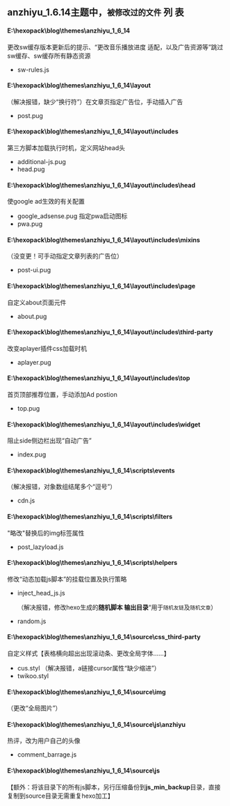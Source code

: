 ## anzhiyu_1.6.14主题中，`被修改过的文件` 列 表
#### E:\hexopack\blog\themes\anzhiyu_1_6_14
更改sw缓存版本更新后的提示、“更改音乐播放进度 适配，以及广告资源等”跳过sw缓存、sw缓存所有静态资源
* sw-rules.js

#### E:\hexopack\blog\themes\anzhiyu_1_6_14\layout
（解决报错，缺少“换行符”）在文章页指定广告位，手动插入广告
* post.pug

#### E:\hexopack\blog\themes\anzhiyu_1_6_14\layout\includes
第三方脚本加载执行时机，定义网站head头
* additional-js.pug
* head.pug

#### E:\hexopack\blog\themes\anzhiyu_1_6_14\layout\includes\head
使google ad生效的有关配置
* google_adsense.pug
指定pwa启动图标
* pwa.pug
#### E:\hexopack\blog\themes\anzhiyu_1_6_14\layout\includes\mixins
（没变更！可手动指定文章列表的广告位）
* post-ui.pug
#### E:\hexopack\blog\themes\anzhiyu_1_6_14\layout\includes\page
自定义about页面元件
* about.pug
#### E:\hexopack\blog\themes\anzhiyu_1_6_14\layout\includes\third-party
改变aplayer插件css加载时机
* aplayer.pug
#### E:\hexopack\blog\themes\anzhiyu_1_6_14\layout\includes\top
首页顶部推荐位置，手动添加Ad postion
* top.pug
#### E:\hexopack\blog\themes\anzhiyu_1_6_14\layout\includes\widget
阻止side侧边栏出现“自动广告”
* index.pug

#### E:\hexopack\blog\themes\anzhiyu_1_6_14\scripts\events
（解决报错，对象数组结尾多个“逗号”）
* cdn.js
#### E:\hexopack\blog\themes\anzhiyu_1_6_14\scripts\filters
"略改"替换后的img标签属性
* post_lazyload.js
#### E:\hexopack\blog\themes\anzhiyu_1_6_14\scripts\helpers
修改“动态加载js脚本”的挂载位置及执行策略
* inject_head_js.js

  （解决报错，修改hexo生成的**随机脚本 输出目录**“用于`随机友链`及`随机文章`）

* random.js

#### E:\hexopack\blog\themes\anzhiyu_1_6_14\source\css\_third-party
自定义样式【表格横向超出出现滚动条、更改全局字体......】
* cus.styl
（解决报错，a链接cursor属性“缺少缩进”）
* twikoo.styl

#### E:\hexopack\blog\themes\anzhiyu_1_6_14\source\img
（更改“全局图片”）

#### E:\hexopack\blog\themes\anzhiyu_1_6_14\source\js\anzhiyu
热评，改为用户自己的头像
* comment_barrage.js

#### E:\hexopack\blog\themes\anzhiyu_1_6_14\source\js
【额外：将该目录下的所有js脚本，另行压缩备份到**js_min_backup**目录，直接复制到source目录无需重复hexo加工】

